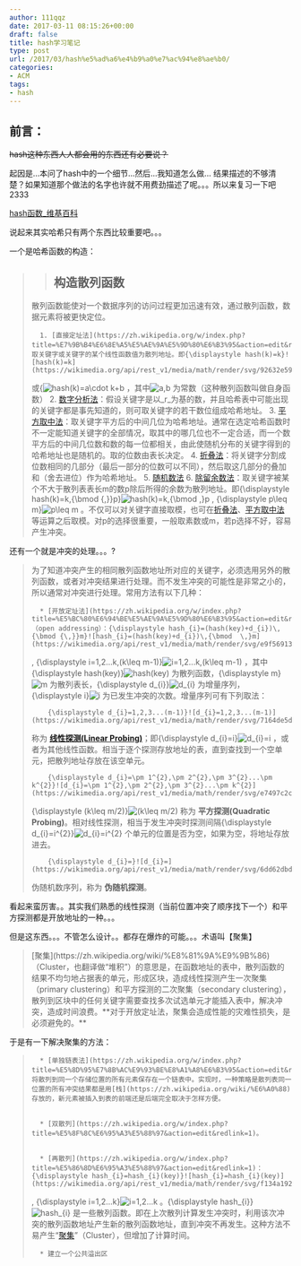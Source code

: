 ```yaml
---
author: 111qqz
date: 2017-03-11 08:15:26+00:00
draft: false
title: hash学习笔记
type: post
url: /2017/03/hash%e5%ad%a6%e4%b9%a0%e7%ac%94%e8%ae%b0/
categories:
- ACM
tags:
- hash
---
```


## 前言：


<del>hash这种东西人人都会用的东西还有必要说？</del>

<del></del>起因是...本问了hash中的一个细节...然后...我知道怎么做... 结果描述的不够清楚？如果知道那个做法的名字也许就不用费劲描述了呢。。。所以来复习一下吧2333

[hash函数_维基百科](https://zh.wikipedia.org/wiki/%E5%93%88%E5%B8%8C%E8%A1%A8)



说起来其实哈希只有两个东西比较重要吧。。。

一个是哈希函数的构造：


<blockquote>

> 
> ## 构造散列函数
> 
> 
散列函数能使对一个数据序列的访问过程更加迅速有效，通过散列函数，数据元素将被更快定位。

> 
> 
 	  1. [直接定址法](https://zh.wikipedia.org/w/index.php?title=%E7%9B%B4%E6%8E%A5%E5%AE%9A%E5%9D%80%E6%B3%95&action=edit&redlink=1)：取关键字或关键字的某个线性函数值为散列地址。即{\displaystyle hash(k)=k}![hash(k)=k](https://wikimedia.org/api/rest_v1/media/math/render/svg/92632e59ab25c8f6d526ea9fb9cf4e014912afe3)
或{![hash(k)=a\cdot k+b](https://wikimedia.org/api/rest_v1/media/math/render/svg/989ebc7db55ece5d29e2a8baa005e876ef486e4e)
，其中![a\,b](https://wikimedia.org/api/rest_v1/media/math/render/svg/c05a31dfe5e0968f155a73d46d6fbb44d412960e)
为常数（这种散列函数叫做自身函数）
 	  2. [数字分析法](https://zh.wikipedia.org/w/index.php?title=%E6%95%B0%E5%AD%97%E5%88%86%E6%9E%90%E6%B3%95&action=edit&redlink=1)：假设关键字是以_r_为基的数，并且哈希表中可能出现的关键字都是事先知道的，则可取关键字的若干数位组成哈希地址。
 	  3. [平方取中法](https://zh.wikipedia.org/wiki/%E5%B9%B3%E6%96%B9%E5%8F%96%E4%B8%AD%E6%B3%95)：取关键字平方后的中间几位为哈希地址。通常在选定哈希函数时不一定能知道关键字的全部情况，取其中的哪几位也不一定合适，而一个数平方后的中间几位数和数的每一位都相关，由此使随机分布的关键字得到的哈希地址也是随机的。取的位数由表长决定。
 	  4. [折叠法](https://zh.wikipedia.org/w/index.php?title=%E6%8A%98%E5%8F%A0%E6%B3%95&action=edit&redlink=1)：将关键字分割成位数相同的几部分（最后一部分的位数可以不同），然后取这几部分的叠加和（舍去进位）作为哈希地址。
 	  5. [随机数法](https://zh.wikipedia.org/w/index.php?title=%E9%9A%8F%E6%9C%BA%E6%95%B0%E6%B3%95&action=edit&redlink=1)
 	  6. [除留余数法](https://zh.wikipedia.org/w/index.php?title=%E9%99%A4%E7%95%99%E4%BD%99%E6%95%B0%E6%B3%95&action=edit&redlink=1)：取关键字被某个不大于散列表表长m的数p除后所得的余数为散列地址。即{\displaystyle hash(k)=k\,{\bmod {\,}}p}![hash(k)=k\,{\bmod  \,}p](https://wikimedia.org/api/rest_v1/media/math/render/svg/bc04a0c2f72156976761fa24dd4ba098855b7dca)
, {\displaystyle p\leq m}![p\leq m](https://wikimedia.org/api/rest_v1/media/math/render/svg/3aad2b022083cbc8aef0745526f3a448e7d96160)
。不仅可以对关键字直接取模，也可在[折叠法](https://zh.wikipedia.org/w/index.php?title=%E6%8A%98%E5%8F%A0%E6%B3%95&action=edit&redlink=1)、[平方取中法](https://zh.wikipedia.org/wiki/%E5%B9%B3%E6%96%B9%E5%8F%96%E4%B8%AD%E6%B3%95)等运算之后取模。对p的选择很重要，一般取素数或m，若p选择不好，容易产生冲突。

</blockquote>




还有一个就是冲突的处理。。。?


<blockquote>为了知道冲突产生的相同散列函数地址所对应的关键字，必须选用另外的散列函数，或者对冲突结果进行处理。而不发生冲突的可能性是非常之小的，所以通常对冲突进行处理。常用方法有以下几种：

> 
> 
 	  * [开放定址法](https://zh.wikipedia.org/w/index.php?title=%E5%BC%80%E6%94%BE%E5%AE%9A%E5%9D%80%E6%B3%95&action=edit&redlink=1)（open addressing）：{\displaystyle hash_{i}=(hash(key)+d_{i})\,{\bmod {\,}}m}![hash_{i}=(hash(key)+d_{i})\,{\bmod  \,}m](https://wikimedia.org/api/rest_v1/media/math/render/svg/e9f569136022671abb3e623da1828b31313fd254)
, {\displaystyle i=1,2...k\,(k\leq m-1)}![i=1,2...k\,(k\leq m-1)](https://wikimedia.org/api/rest_v1/media/math/render/svg/0058c0d7ccf20ae3e766d134568c70a2825da6f5)
，其中{\displaystyle hash(key)}![hash(key)](https://wikimedia.org/api/rest_v1/media/math/render/svg/b18811f21bf174d2e231ea20355d09b694a8f0bb)
为散列函数，{\displaystyle m}![m](https://wikimedia.org/api/rest_v1/media/math/render/svg/0a07d98bb302f3856cbabc47b2b9016692e3f7bc)
为散列表长，{\displaystyle d_{i}}![d_{i}](https://wikimedia.org/api/rest_v1/media/math/render/svg/abe3154db7d4f92fb42dd1f80f52f528c6312e4a)
为增量序列，{\displaystyle i}![i](https://wikimedia.org/api/rest_v1/media/math/render/svg/add78d8608ad86e54951b8c8bd6c8d8416533d20)
为已发生冲突的次数。增量序列可有下列取法：


> 
> 
 	    {\displaystyle d_{i}=1,2,3...(m-1)}![d_{i}=1,2,3...(m-1)](https://wikimedia.org/api/rest_v1/media/math/render/svg/7164de5dc3e5febaa66956083e959797e265f91c)
称为 **[线性探测(Linear Probing)](https://zh.wikipedia.org/wiki/%E7%BA%BF%E6%80%A7%E6%8E%A2%E6%B5%8B)**；即{\displaystyle d_{i}=i}![d_{i}=i](https://wikimedia.org/api/rest_v1/media/math/render/svg/b6bd98d4aecffc9519bfa56e8953ca1bdb101344)
，或者为其他线性函数。相当于逐个探测存放地址的表，直到查找到一个空单元，把散列地址存放在该空单元。
> 
 	    {\displaystyle d_{i}=\pm 1^{2},\pm 2^{2},\pm 3^{2}...\pm k^{2}}![d_{i}=\pm 1^{2},\pm 2^{2},\pm 3^{2}...\pm k^{2}](https://wikimedia.org/api/rest_v1/media/math/render/svg/e7497c2c6b8cbd6bade1f943ef7aa5a67f9fdf01)
{\displaystyle (k\leq m/2)}![(k\leq m/2)](https://wikimedia.org/api/rest_v1/media/math/render/svg/9d1eb7c2a43da34117ea35919c2ec305b5582721)
称为 **平方探测(Quadratic Probing)**。相对线性探测，相当于发生冲突时探测间隔{\displaystyle d_{i}=i^{2}}![d_{i}=i^{2}](https://wikimedia.org/api/rest_v1/media/math/render/svg/b37f3f6202a0be7e1e74a1b5e6005cb3c753993f)
个单元的位置是否为空，如果为空，将地址存放进去。
> 
 	    {\displaystyle d_{i}=}![d_{i}=](https://wikimedia.org/api/rest_v1/media/math/render/svg/6dd62dbd7677fd8bef541db800f8ae6d68659062)
伪随机数序列，称为 **伪随机探测**。
> 

</blockquote>


看起来蛮厉害。。其实我们熟悉的线性探测（当前位置冲突了顺序找下一个）和平方探测都是开放地址的一种。。。

但是这东西。。。不管怎么设计。。都存在爆炸的可能。。。术语叫【聚集】


<blockquote>[聚集](https://zh.wikipedia.org/wiki/%E8%81%9A%E9%9B%86)（Cluster，也翻译做“堆积”）的意思是，在函数地址的表中，散列函数的结果不均匀地占据表的单元，形成区块，造成线性探测产生一次聚集（primary clustering）和平方探测的二次聚集（secondary clustering），散列到区块中的任何关键字需要查找多次试选单元才能插入表中，解决冲突，造成时间浪费。**对于开放定址法，聚集会造成性能的灾难性损失，是必须避免的。**</blockquote>


于是有一下解决聚集的方法：


<blockquote>

> 
> 
 	  * [单独链表法](https://zh.wikipedia.org/w/index.php?title=%E5%8D%95%E7%8B%AC%E9%93%BE%E8%A1%A8%E6%B3%95&action=edit&redlink=1)：将散列到同一个存储位置的所有元素保存在一个链表中。实现时，一种策略是散列表同一位置的所有冲突结果都是用[栈](https://zh.wikipedia.org/wiki/%E6%A0%88)存放的，新元素被插入到表的前端还是后端完全取决于怎样方便。


 	  * [双散列](https://zh.wikipedia.org/w/index.php?title=%E5%8F%8C%E6%95%A3%E5%88%97&action=edit&redlink=1)。


 	  * [再散列](https://zh.wikipedia.org/w/index.php?title=%E5%86%8D%E6%95%A3%E5%88%97&action=edit&redlink=1)：{\displaystyle hash_{i}=hash_{i}(key)}![hash_{i}=hash_{i}(key)](https://wikimedia.org/api/rest_v1/media/math/render/svg/f134a19206b07cf80819456a4e6cdbc8d0b21094)
, {\displaystyle i=1,2...k}![i=1,2...k](https://wikimedia.org/api/rest_v1/media/math/render/svg/9262abfaf2d4cd11525525470afa10c6f278cf96)
。{\displaystyle hash_{i}}![hash_{i}](https://wikimedia.org/api/rest_v1/media/math/render/svg/737c8d1775237fdfda89193adb9050394687b026)
是一些散列函数。即在上次散列计算发生冲突时，利用该次冲突的散列函数地址产生新的散列函数地址，直到冲突不再发生。这种方法不易产生“[聚集](https://zh.wikipedia.org/wiki/%E8%81%9A%E9%9B%86)”（Cluster），但增加了计算时间。


 	  * 建立一个公共溢出区

</blockquote>







